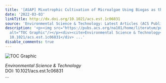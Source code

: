 ```yaml
---
title: '[ASAP] Mixotrophic Cultivation of Microalgae Using Biogas as the Substrate'
date: '2022-03-03'
linkTitle: http://dx.doi.org/10.1021/acs.est.1c06831
source: 'Environmental Science & Technology: Latest Articles (ACS Publications)'
description: '<p><img src="https://pubs.acs.org/na101/home/literatum/publisher/achs/journals/content/esthag/0/esthag.ahead-of-print/acs.est.1c06831/20220303/images/medium/es1c06831_0007.gif"
  alt="TOC Graphic"/></p><div><cite>Environmental Science & Technology</cite></div><div>DOI:
  10.1021/acs.est.1c06831</div> ...'
disable_comments: true
---
```

<p><img src="https://pubs.acs.org/na101/home/literatum/publisher/achs/journals/content/esthag/0/esthag.ahead-of-print/acs.est.1c06831/20220303/images/medium/es1c06831_0007.gif" alt="TOC Graphic"/></p><div><cite>Environmental Science & Technology</cite></div><div>DOI: 10.1021/acs.est.1c06831</div> ...